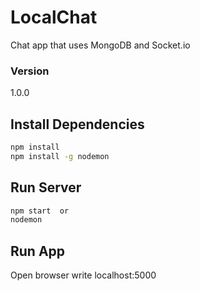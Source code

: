 # LocalChat

Chat app that uses MongoDB and Socket.io

### Version
1.0.0

## Install Dependencies
```bash
npm install 
npm install -g nodemon
```

## Run Server
```bash
npm start  or
nodemon

```

## Run App
Open browser write
 localhost:5000
